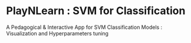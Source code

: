 # PlayNLearn : SVM for Classification
A Pedagogical &amp; Interactive App for SVM Classification Models : Visualization and Hyperparameters tuning
